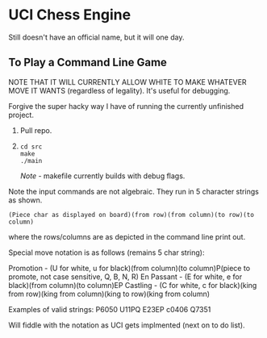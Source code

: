 # UCI Chess Engine

Still doesn't have an official name, but it will one day.

## To Play a Command Line Game

NOTE THAT IT WILL CURRENTLY ALLOW WHITE TO MAKE WHATEVER MOVE IT WANTS (regardless of legality).  It's useful for debugging.

Forgive the super hacky way I have of running the currently unfinished project.

1. Pull repo.
2. 
    ```shell
    cd src
    make
    ./main
    ```

    *Note* - makefile currently builds with debug flags.

Note the input commands are not algebraic. They run in 5 character strings as shown.

`(Piece char as displayed on board)(from row)(from column)(to row)(to column)`

where the rows/columns are as depicted in the command line print out.

Special move notation is as follows (remains 5 char string):

Promotion - (U for white, u for black)(from column)(to column)P(piece to promote, not case sensitive, Q, B, N, R)
En Passant - (E for white, e for black)(from column)(to column)EP
Castling - (C for white, c for black)(king from row)(king from column)(king to row)(king from column)

Examples of valid strings: P6050 U11PQ E23EP c0406 Q7351

Will fiddle with the notation as UCI gets implmented (next on to do list).